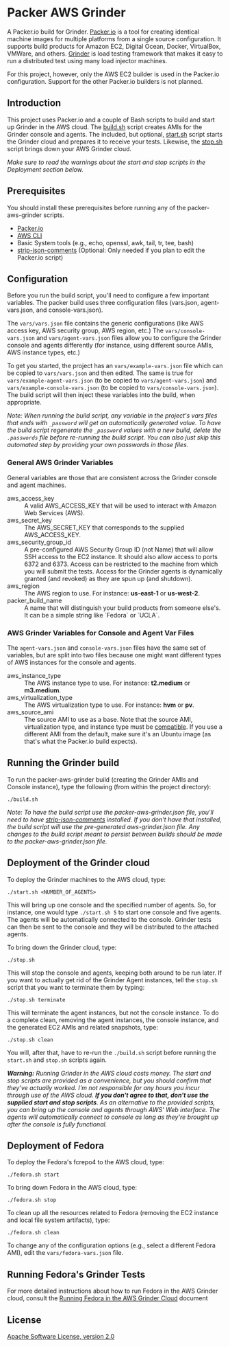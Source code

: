 # Packer AWS Grinder

A Packer.io build for Grinder.  [Packer.io](http://www.packer.io/) is a tool for creating identical machine images for multiple platforms from a single source configuration.  It supports build products for Amazon EC2, Digital Ocean, Docker, VirtualBox, VMWare, and others.  [Grinder](http://grinder.sourceforge.net/) is load testing framework that makes it easy to run a distributed test using many load injector machines.

For this project, however, only the AWS EC2 builder is used in the Packer.io configuration.  Support for the other Packer.io builders is not planned.

## Introduction

This project uses Packer.io and a couple of Bash scripts to build and start up Grinder in the AWS cloud. The [build.sh](https://github.com/ksclarke/packer-aws-grinder/blob/master/build.sh) script creates AMIs for the Grinder console and agents.  The included, but optional, [start.sh](https://github.com/ksclarke/packer-aws-grinder/blob/master/start.sh) script starts the Grinder cloud and prepares it to receive your tests. Likewise, the [stop.sh](https://github.com/ksclarke/packer-aws-grinder/blob/master/stop.sh) script brings down your AWS Grinder cloud.

_Make sure to read the warnings about the start and stop scripts in the Deployment section below._

## Prerequisites

You should install these prerequisites before running any of the packer-aws-grinder scripts.

* [Packer.io](https://packer.io/intro/getting-started/setup.html)
* [AWS CLI](http://aws.amazon.com/cli/)
* Basic System tools (e.g., echo, openssl, awk, tail, tr, tee, bash)
* [strip-json-comments](https://github.com/sindresorhus/strip-json-comments) (Optional: Only needed if you plan to edit the Packer.io script)

## Configuration

Before you run the build script, you'll need to configure a few important variables. The packer build uses three configuration files (vars.json, agent-vars.json, and console-vars.json).

The `vars/vars.json` file contains the generic configurations (like AWS access key, AWS security group, AWS region, etc.) The `vars/console-vars.json` and `vars/agent-vars.json` files allow you to configure the Grinder console and agents differently (for instance, using different source AMIs, AWS instance types, etc.)

  To get you started, the project has an `vars/example-vars.json` file which can be copied to `vars/vars.json` and then edited.  The same is true for `vars/example-agent-vars.json` (to be copied to `vars/agent-vars.json`) and `vars/example-console-vars.json` (to be copied to `vars/console-vars.json`). The build script will then inject these variables into the build, when appropriate.

_Note: When running the build script, any variable in the project's vars files that ends with `_password` will get an automatically generated value. To have the build script regenerate the `_password` values with a new build, delete the `.passwords` file before re-running the build script. You can also just skip this automated step by providing your own passwords in those files._

### General AWS Grinder Variables

General variables are those that are consistent across the Grinder console and agent machines.

<dl>
  <dt>aws_access_key</dt>
  <dd>A valid AWS_ACCESS_KEY that will be used to interact with Amazon Web Services (AWS).</dd>
  <dt>aws_secret_key</dt>
  <dd>The AWS_SECRET_KEY that corresponds to the supplied AWS_ACCESS_KEY.</dd>
  <dt>aws_security_group_id</dt>
  <dd>A pre-configured AWS Security Group ID (not Name) that will allow SSH access to the EC2 instance. It should also allow access to ports 6372 and 6373. Access can be restricted to the machine from which you will submit the tests.  Access for the Grinder agents is dynamically granted (and revoked) as they are spun up (and shutdown).</dd>
  <dt>aws_region</dt>
  <dd>The AWS region to use. For instance: <span style="font-weight: bold">us-east-1</span> or <span style="font-weight: bold">us-west-2</span>.</dd>
  <dt>packer_build_name</dt>
  <dd>A name that will distinguish your build products from someone else's. It can be a simple string like `Fedora` or `UCLA`.</dd>
</dl>

### AWS Grinder Variables for Console and Agent Var Files

The `agent-vars.json` and `console-vars.json` files have the same set of variables, but are split into two files because one might want different types of AWS instances for the console and agents.

<dl>
  <dt>aws_instance_type</dt>
  <dd>The AWS instance type to use. For instance: <span style="font-weight: bold">t2.medium</span> or <span style="font-weight: bold">m3.medium</span>.</dd>
  <dt>aws_virtualization_type</dt>
  <dd>The AWS virtualization type to use. For instance: <span style="font-weight: bold">hvm</span> or <span style="font-weight: bold">pv</span>.</dd>
  <dt>aws_source_ami</dt>
  <dd>The source AMI to use as a base. Note that the source AMI, virtualization type, and instance type must be <a href="http://aws.amazon.com/amazon-linux-ami/instance-type-matrix/">compatible</a>. If you use a different AMI from the default, make sure it's an Ubuntu image (as that's what the Packer.io build expects).</dd>
</dl>

## Running the Grinder build

To run the packer-aws-grinder build (creating the Grinder AMIs and Console instance), type the following (from within the project directory):

    ./build.sh

_Note: To have the build script use the packer-aws-grinder.json file, you'll need to have [strip-json-comments](https://github.com/sindresorhus/strip-json-comments) installed.  If you don't have that installed, the build script will use the pre-generated aws-grinder.json file. Any changes to the build script meant to persist between builds should be made to the packer-aws-grinder.json file._

## Deployment of the Grinder cloud

To deploy the Grinder machines to the AWS cloud, type:

    ./start.sh <NUMBER_OF_AGENTS>

This will bring up one console and the specified number of agents. So, for instance, one would type `./start.sh 5` to start one console and five agents. The agents will be automatically connected to the console. Grinder tests can then be sent to the console and they will be distributed to the attached agents.

To bring down the Grinder cloud, type:

    ./stop.sh

This will stop the console and agents, keeping both around to be run later.  If you want to actually get rid of the Grinder Agent instances, tell the `stop.sh` script that you want to terminate them by typing:

    ./stop.sh terminate

This will terminate the agent instances, but not the console instance. To do a complete clean, removing the agent instances, the console instance, and the generated EC2 AMIs and related snapshots, type:

    ./stop.sh clean

You will, after that, have to re-run the `./build.sh` script before running the `start.sh` and `stop.sh` scripts again.

_**Warning:** Running Grinder in the AWS cloud costs money.  The start and stop scripts are provided as a convenience, but you should confirm that they've actually worked.  I'm not responsible for any hours you incur through use of the AWS cloud. **If you don't agree to that, don't use the supplied start and stop scripts**. As an alternative to the provided scripts, you can bring up the console and agents through AWS' Web interface. The agents will automatically connect to console as long as they're brought up after the console is fully functional._

## Deployment of Fedora

To deploy the Fedora's fcrepo4 to the AWS cloud, type:

    ./fedora.sh start

To bring down Fedora in the AWS cloud, type:

    ./fedora.sh stop

To clean up all the resources related to Fedora (removing the EC2 instance and local file system artifacts), type:

    ./fedora.sh clean

To change any of the configuration options (e.g., select a different Fedora AMI), edit the `vars/fedora-vars.json` file.

## Running Fedora's Grinder Tests

For more detailed instructions about how to run Fedora in the AWS Grinder cloud, consult the [Running Fedora in the AWS Grinder Cloud](docs/RunningFedoraInGrinder.md) document

## License

[Apache Software License, version 2.0](LICENSE)

